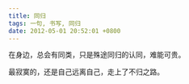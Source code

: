 ```yaml
---
title: 同归
tags: 一句, 书写, 同归
date: 2012-05-01 20:52:01 +0800
---
```



在身边，总会有同类，只是殊途同归的认同，难能可贵。

最寂寞的，还是自己远离自己，走上了不归之路。

